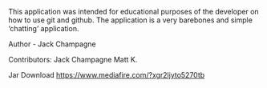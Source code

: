 This application was intended for educational purposes of the developer on how to use git and github. The application is a very barebones and simple ‘chatting’ application.

Author - Jack Champagne

Contributors:
Jack Champagne
Matt K.

Jar Download
https://www.mediafire.com/?xgr2ljyto5270tb
